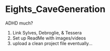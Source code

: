 # Eights_CaveGeneration

ADHD much?

1. Link Sylves, Debroglie, & Tessera
2. Set up ReadMe with images/videos
3. upload a clean project file eventually...
